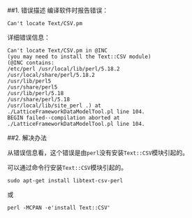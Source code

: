 ##1. 错误描述
编译软件时报告错误：
```
Can't locate Text/CSV.pm
```

详细错误信息：
```
Can't locate Text/CSV.pm in @INC 
(you may need to install the Text::CSV module) 
(@INC contains: 
/etc/perl /usr/local/lib/perl/5.18.2 
/usr/local/share/perl/5.18.2 
/usr/lib/perl5 
/usr/share/perl5 
/usr/lib/perl/5.18 
/usr/share/perl/5.18 
/usr/local/lib/site_perl .) at 
./LatticeFrameworkDataModelTool.pl line 104.
BEGIN failed--compilation aborted at ./LatticeFrameworkDataModelTool.pl line 104.
```

##2. 解决办法

从错误信息看，这个错误是由`perl`没有安装`Text::CSV`模块引起的。

可以通过命令行安装`Text::CSV`模块引起的。
```shell
sudo apt-get install libtext-csv-perl
```
或
```shell
perl -MCPAN -e'install Text::CSV'
```